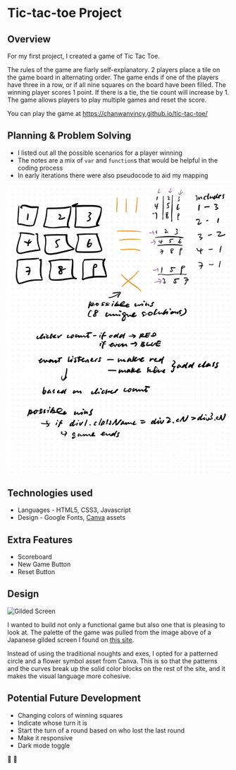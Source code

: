 # Tic-tac-toe Project

## Overview
For my first project, I created a game of Tic Tac Toe.

The rules of the game are fiarly self-explanatory. 2 players place a tile on the game board in alternating order. The game ends if one of the players have three in a row, or if all nine squares on the board have been filled. The winning player scores 1 point. If there is a tie, the tie count will increase by 1. The game allows players to play multiple games and reset the score.

You can play the game at https://chanwanvincy.github.io/tic-tac-toe/

## Planning & Problem Solving
- I listed out all the possible scenarios for a player winning
- The notes are a mix of `var` and `function`s that would be helpful in the coding process
- In early iterations there were also pseudocode to aid my mapping

![Planning notes](vincy-ttt-notes.jpg)

## Technologies used
- Languages - HTML5, CSS3, Javascript
- Design - Google Fonts, [Canva](https://www.canva.com/) assets

## Extra Features
- Scoreboard
- New Game Button
- Reset Button

## Design
![Gilded Screen](https://cdn.shopify.com/s/files/1/0027/7141/9249/files/Japan-Color-Palette-7.jpg)

I wanted to build not only a functional game but also one that is pleasing to look at. The palette of the game was pulled from the image above of a Japanese gilded screen I found on [this site](https://smithhonig.com/blogs/blog/color-palettes-inspired-by-japan-japanese-color-palettes). 

Instead of using the traditional noughts and exes, I opted for a patterned circle and a flower symbol asset from Canva. This is so that the patterns and the curves break up the solid color blocks on the rest of the site, and it makes the visual language more cohesive.

## Potential Future Development
- Changing colors of winning squares
- Indicate whose turn it is
- Start the turn of a round based on who lost the last round
- Make it responsive
- Dark mode toggle

:shrimp: :tomato: